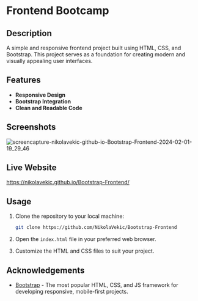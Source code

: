 # Frontend Bootcamp

## Description

A simple and responsive frontend project built using HTML, CSS, and Bootstrap. This project serves as a foundation for creating modern and visually appealing user interfaces.

## Features

- **Responsive Design** 
- **Bootstrap Integration** 
- **Clean and Readable Code** 

## Screenshots
![screencapture-nikolavekic-github-io-Bootstrap-Frontend-2024-02-01-19_29_46](https://github.com/NikolaVekic/Bootstrap-Frontend/assets/55920607/20bb8472-a2d7-4768-a25b-0e275b8bdbd7)


## Live Website
https://nikolavekic.github.io/Bootstrap-Frontend/

## Usage

1. Clone the repository to your local machine:

    ```bash
    git clone https://github.com/NikolaVekic/Bootstrap-Frontend
    ```

2. Open the `index.html` file in your preferred web browser.

3. Customize the HTML and CSS files to suit your project.

## Acknowledgements

- [Bootstrap](https://getbootstrap.com/) - The most popular HTML, CSS, and JS framework for developing responsive, mobile-first projects.

